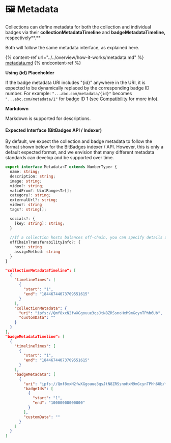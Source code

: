# 🖼 Metadata

Collections can define metadata for both the collection and individual badges via their **collectionMetadataTimeline** and **badgeMetadataTimeline,** respectively**.**&#x20;

Both will follow the same metadata interface, as explained here.&#x20;

{% content-ref url="../../overview/how-it-works/metadata.md" %}
[metadata.md](../../overview/how-it-works/metadata.md)
{% endcontent-ref %}

**Using {id} Placeholder**

If the badge metadata URI includes "{id}" anywhere in the URI, it is expected to be dynamically replaced by the corresponding badge ID number. For example: `"...abc.com/metadata/{id}"` becomes `"...abc.com/metadata/1"` for badge ID 1 (see [Compatibility](../bitbadges-api/designing-for-compatibility.md) for more info).

**Markdown**

Markdown is supported for descriptions.

#### **Expected Interface (BitBadges API / Indexer)**

By default, we expect the collection and badge metadata to follow the format shown below for the BitBadges indexer / API. However, this is only a default expected format, and we envision that many different metadata standards can develop and be supported over time.

```typescript
export interface Metadata<T extends NumberType> {
  name: string;
  description: string;
  image: string;
  video?: string;
  validFrom?: UintRange<T>[];
  category?: string;
  externalUrl?: string;
  video?: string
  tags?: string[];

  socials?: {
    [key: string]: string;
  }
  
  //If a collection hosts balances off-chain, you can specify details about where they are hosted and how they are assigned
  offChainTransferabilityInfo?: {
    host: string
    assignMethod: string
  }
}
```

```json
"collectionMetadataTimeline": [
  {
    "timelineTimes": [
      {
        "start": "1",
        "end": "18446744073709551615"
      }
    ],
    "collectionMetadata": {
      "uri": "ipfs://Qmf8xxN2fwXGgouue3qsJtN8ZRSsnoHxM9mGcynTPhh6Ub",
      "customData": ""
    }
  }
],
"badgeMetadataTimeline": [
  {
    "timelineTimes": [
      {
        "start": "1",
        "end": "18446744073709551615"
      }
    ],
    "badgeMetadata": [
      {
        "uri": "ipfs://Qmf8xxN2fwXGgouue3qsJtN8ZRSsnoHxM9mGcynTPhh6Ub/{id}",
        "badgeIds": [
          {
            "start": "1",
            "end": "10000000000000"
          }
        ],
        "customData": ""
      }
    ]
  }
]
```
